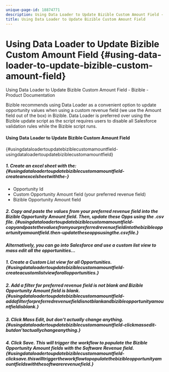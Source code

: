 ```yaml
---
unique-page-id: 18874771
description: Using Data Loader to Update Bizible Custom Amount Field - Bizible - Product Documentation
title: Using Data Loader to Update Bizible Custom Amount Field
---
```


# Using Data Loader to Update Bizible Custom Amount Field {#using-data-loader-to-update-bizible-custom-amount-field}

Using Data Loader to Update Bizible Custom Amount Field - Bizible - Product Documentation

Bizible recommends using Data Loader as a convenient option to update opportunity values when using a custom revenue field (we use the Amount field out of the box) in Bizible. Data Loader is preferred&nbsp;over using the Bizible update script as the script requires users to disable all Salesforce validation rules while the Bizible script runs.

#### Using Data Loader to Update Bizible Custom Amount Field  
{#usingdataloadertoupdatebiziblecustomamountfield-usingdataloadertoupdatebiziblecustomamountfield}

##### 1. Create an excel sheet with the: {#usingdataloadertoupdatebiziblecustomamountfield-createanexcelsheetwiththe-}

* Opportunity Id
* Custom Opportunity Amount field (your preferred revenue field)
* Bizible Opportunity Amount field

##### 2. Copy and paste the values from your preferred revenue field into the Bizible Opportunity Amount field. Then, update these Opps using the .csv file.  {#usingdataloadertoupdatebiziblecustomamountfield-copyandpastethevaluesfromyourpreferredrevenuefieldintothebizibleopportunityamountfield.then-updatetheseoppsusingthe.csvfile.}

***Alternatively, you can go into Salesforce and use a custom list view to mass edit all the opportunities...*** 

##### 1. Create a Custom List view for all Opportunities. {#usingdataloadertoupdatebiziblecustomamountfield-createacustomlistviewforallopportunities.}

##### 2. Add a filter for preferred revenue field is not blank *and* Bizible Opportunity Amount field is blank. {#usingdataloadertoupdatebiziblecustomamountfield-addafilterforpreferredrevenuefieldisnotblankandbizibleopportunityamountfieldisblank.}

##### 3. Click Mass Edit, but don’t actually change anything. {#usingdataloadertoupdatebiziblecustomamountfield-clickmassedit-butdon’tactuallychangeanything.}

##### 4. Click Save. This will trigger the workflow to populate the Bizible Opportunity Amount fields with the Software Revenue field. {#usingdataloadertoupdatebiziblecustomamountfield-clicksave.thiswilltriggertheworkflowtopopulatethebizibleopportunityamountfieldswiththesoftwarerevenuefield.}

